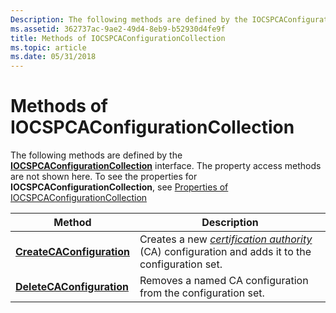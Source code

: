 ```yaml
---
Description: The following methods are defined by the IOCSPCAConfigurationCollection interface. The property access methods are not shown here. To see the properties for IOCSPCAConfigurationCollection, see Properties of IOCSPCAConfigurationCollection.
ms.assetid: 362737ac-9ae2-49d4-8eb9-b52930d4fe9f
title: Methods of IOCSPCAConfigurationCollection
ms.topic: article
ms.date: 05/31/2018
---
```


# Methods of IOCSPCAConfigurationCollection

The following methods are defined by the [**IOCSPCAConfigurationCollection**](/windows/desktop/api/Certadm/nn-certadm-iocspcaconfigurationcollection) interface. The property access methods are not shown here. To see the properties for **IOCSPCAConfigurationCollection**, see [Properties of IOCSPCAConfigurationCollection](properties-of-iocspcaconfigurationcollection.md)



| Method                                                                                       | Description                                                                                                                                                                                    |
|----------------------------------------------------------------------------------------------|------------------------------------------------------------------------------------------------------------------------------------------------------------------------------------------------|
| [**CreateCAConfiguration**](/windows/desktop/api/Certadm/nf-certadm-iocspcaconfigurationcollection-createcaconfiguration) | Creates a new [*certification authority*](https://msdn.microsoft.com/library/ms721572(v=VS.85).aspx) (CA) configuration and adds it to the configuration set. |
| [**DeleteCAConfiguration**](/windows/desktop/api/Certadm/nf-certadm-iocspcaconfigurationcollection-deletecaconfiguration) | Removes a named CA configuration from the configuration set.                                                                                                                                   |



 

 

 



